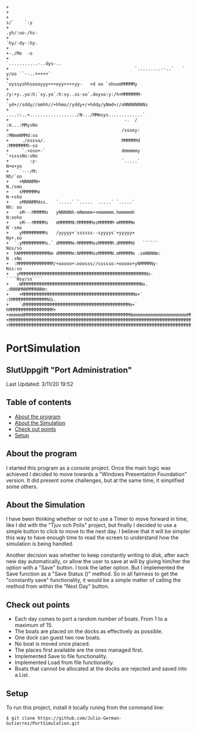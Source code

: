 ```
+                                                                                                   
+                                                                                                   
+                                                                         s/`    `:y                
+                                                                        .yh/:oo-/hs-               
+                                                                        `hy/-dy-:hy.               
+                                                                         +-./Mo  -o                
+                                                             `...........-..dys-..                 
+                                                `.........--..`   `        y/oo ``--..+++++`       
+                                          `oyssyshhsoooyyy+++oyy++++yy-   +d oo `ohoomMMMMMy       
+                                         /y:+y..yo:h:`sy.yo`:h:sy..ss-so`.doyso:y:/h+MMMMMMM-      
+                                       `yd+//sddy//omhh//+hhmo//yddy+/+hddy/yNmd+//oNNNNNNNNs      
+                                        ....::..+................../N-../MMmsys.............`      
+                                            -.  /                  :m...:MMysNo                    
+                                           /ssooy:                 :MNmmNMMd:so                    
+     ./ossso/.                             MMMMMMd                 :MMMMMMMh-so                    
+     `.+oso+-`                             dmmmmmy                 `+ssssNo:sNo                    
+        :y-                                `.....`                       N+o+yo                    
+    `---/M:                                                              Nh/`oo                    
+    +NNNNMN+                                                             N./smo                    
+    sMMMMMMo                                                             N-+sho                    
+    sMNNNMMdss.   `.....` `.....  .....` `.....`                         Nh: oo                    
+    sM--:MMMMMo   yNNNNNh-mNmmmm++mmmmmm.hmmmmmh                         N:ooho                    
+    sM---MMMMMs   mMMMMMN:MMMMMMosMMMMMM-mMMMMMm                         N`-smo                    
+    yMMMMMMMMMs   /yyyyy+`ssssss--syyyys`+yyyyy+                         Ny+.oo                    
+  `.yMMMMMMMMMs.` dMMMMMm-MMMMMMosMMMMMM.dMMMMMd   ``````                Nos/so                    
+  hNMMMMMMMMMMMNm dMMMMMm:NMMMMMosMMMMMN.mMMMMMm .smNNNNm:               N .sNo                    
+  :MMMMMMMMMMMMMM/+ooooo+:ooosss//ssssso:+ooooo+yNMMMMNy-                Nss:so                    
+   yMMMMMMMMMMMMMMMMMMMMMMMMMMMMMMMMMMMMMMMMMMMMMMMMNs-              ````Nsy/ss````                
+   .NMMMMMMMMMMMMMMMMMMMMMMMMMMMMMMMMMMMMMMMMMMMMMNo.               .dNNNMNNMMMNNNm:               
+    +MMMMMMMMMMMMMMMMMMMMMMMMMMMMMMMMMMMMMMMMMMMm+`                :hMMMMMMMMMMMMMMds.             
+    `dMMMMMMMMMMMMMMMMMMMMMMMMMMMMMMMMMMMMMMMMm+`                  hMMMMMMMMMMMMMMMMM+             
+mmmmmNMMMMMMMMMMMMMMMMMMMMMMMMMMMMMMMMMMMMMMMMNmmmmmmmmmmmmmmmmmmmmmMMMMMMMMMMMMMMMMNmmmmmmmmmmmmmm
+MMMMMMMMMMMMMMMMMMMMMMMMMMMMMMMMMMMMMMMMMMMMMMMMMMMMMMMMMMMMMMMMMMMMMMMMMMMMMMMMMMMMMMMMMMMMMMMMMMM
+MMMMMMMMMMMMMMMMMMMMMMMMMMMMMMMMMMMMMMMMMMMMMMMMMMMMMMMMMMMMMMMMMMMMMMMMMMMMMMMMMMMMMMMMMMMMMMMMMMM
```

# PortSimulation
## SlutUppgift "Port Administration"
Last Updated: 3/11/20 19:52

## Table of contents
* [About the program](#about-the-program)
* [About the Simulation](#about-the-Simulation)
* [Check out points](#check-out-points)
* [Setup](#setup)

## About the program
I started this program as a console project. Once the main logic was achieved I decided to move
towards a "Windows Presentation Foundation" version. It did present some challenges, but at the
same time, it simplified some others.

## About the Simulation
I have been thinking whether or not to use a Timer to move forward in time, like I did with the
"Tjuv och Polis" project, but finally I decided to use a simple button to click to move to the next
day. I believe that it will be simpler this way to have enough time to read the screen to
understand how the simulation is being handled.

Another decision was whether to keep constantly writing to disk, after each new day automatically,
or allow the user to save at will by giving him/her the option with a "Save" button. I took the
latter option. But I implemented the Save function as a "Save Status ()" method. So in all fairness
to get the "constantly save" functionality, it would be a simple matter of calling the method from
within the "Next Day" button.

## Check out points
* Each day comes to port a random number of boats. From 1 to a maximum of 15.
* The boats are placed on the docks as effectively as possible.
* One dock can guest two row boats.
* No boat is moved once placed.
* The places first available are the ones managed first.
* Implemented Save to file functionality.
* Implemented Load from file functionality.
* Boats that cannot be allocated at the docks are rejected and saved into a List.

## Setup
To run this project, install it locally runing from the command line:

```
$ git clone https://github.com/Julio-German-Gutierrez/PortSimulation.git
```
